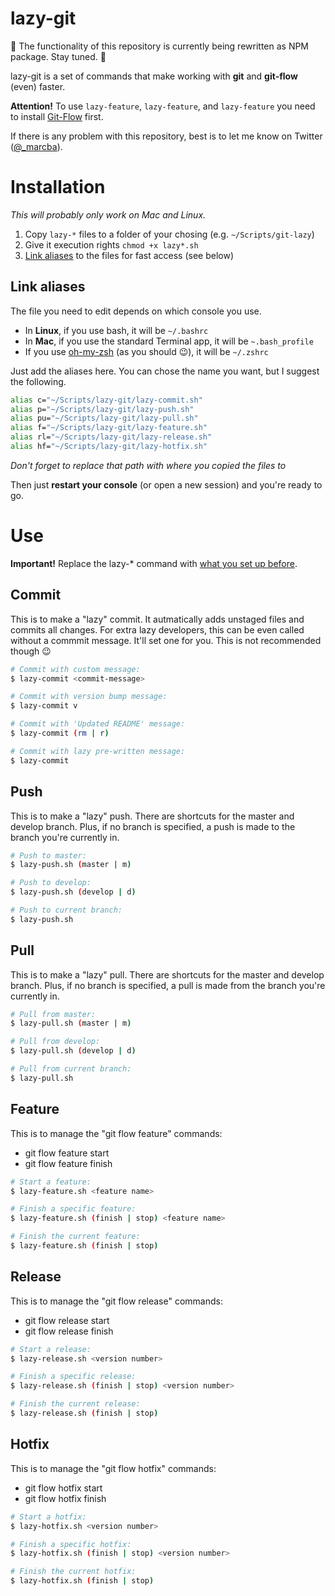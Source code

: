 # lazy-git

🚨 The functionality of this repository is currently being rewritten as NPM package. Stay tuned. 🚨

lazy-git is a set of commands that make working with **git** and **git-flow** (even) faster.

**Attention!**
To use `lazy-feature`, `lazy-feature`, and `lazy-feature` you need to install [Git-Flow](https://github.com/nvie/gitflow/wiki/Installation) first.

If there is any problem with this repository, best is to let me know on Twitter ([@_marcba](https://www.twitter.com/_marcba)).

# Installation

*This will probably only work on Mac and Linux.*

1. Copy `lazy-*` files to a folder of your chosing (e.g. `~/Scripts/git-lazy`)
2. Give it execution rights `chmod +x lazy*.sh`
3. [Link aliases](#link-aliases) to the files for fast access (see below)

## Link aliases

The file you need to edit depends on which console you use.

* In **Linux**, if you use bash, it will be `~/.bashrc`
* In **Mac**, if you use the standard Terminal app, it will be `~.bash_profile`
* If you use [oh-my-zsh](https://github.com/robbyrussell/oh-my-zsh) (as you should 😉), it will be `~/.zshrc`

Just add the aliases here. You can chose the name you want, but I suggest the following.

```bash
alias c="~/Scripts/lazy-git/lazy-commit.sh"
alias p="~/Scripts/lazy-git/lazy-push.sh"
alias pu="~/Scripts/lazy-git/lazy-pull.sh"
alias f="~/Scripts/lazy-git/lazy-feature.sh"
alias rl="~/Scripts/lazy-git/lazy-release.sh"
alias hf="~/Scripts/lazy-git/lazy-hotfix.sh"
```

*Don't forget to replace that path with where you copied the files to*

Then just **restart your console** (or open a new session) and you're ready to go.

# Use

**Important!** Replace the lazy-* command with [what you set up before](#link-aliases).

## Commit
This is to make a "lazy" commit. It autmatically adds unstaged files and commits all changes. For extra lazy developers, this can be even called without a commmit message. It'll set one for you. This is not recommended though 😉

```bash
# Commit with custom message:
$ lazy-commit <commit-message>

# Commit with version bump message:
$ lazy-commit v

# Commit with 'Updated README' message:
$ lazy-commit (rm | r)

# Commit with lazy pre-written message:
$ lazy-commit
```

## Push
This is to make a "lazy" push. There are shortcuts for the master and develop branch. Plus, if no branch is specified, a push is made to the branch you're currently in.

```bash
# Push to master:
$ lazy-push.sh (master | m)

# Push to develop:
$ lazy-push.sh (develop | d)

# Push to current branch:
$ lazy-push.sh
```

## Pull
 This is to make a "lazy" pull. There are shortcuts for the master and develop branch. Plus, if no branch is specified, a pull is made from the branch you're currently in.

 ```bash
# Pull from master:
$ lazy-pull.sh (master | m)

# Pull from develop:
$ lazy-pull.sh (develop | d)

# Pull from current branch:
$ lazy-pull.sh
```

## Feature
This is to manage the "git flow feature" commands: 
* git flow feature start <feature name> 
* git flow feature finish <feature name>

 ```bash
# Start a feature:
$ lazy-feature.sh <feature name>

# Finish a specific feature:
$ lazy-feature.sh (finish | stop) <feature name>

# Finish the current feature:
$ lazy-feature.sh (finish | stop)
```

## Release
This is to manage the "git flow release" commands: 
* git flow release start <version number> 
* git flow release finish <version number>

 ```bash
# Start a release:
$ lazy-release.sh <version number>

# Finish a specific release:
$ lazy-release.sh (finish | stop) <version number>

# Finish the current release:
$ lazy-release.sh (finish | stop)
```

## Hotfix
This is to manage the "git flow hotfix" commands: 
* git flow hotfix start <version number> 
* git flow hotfix finish <version number>

 ```bash
# Start a hotfix:
$ lazy-hotfix.sh <version number>

# Finish a specific hotfix:
$ lazy-hotfix.sh (finish | stop) <version number>

# Finish the current hotfix:
$ lazy-hotfix.sh (finish | stop)
```
